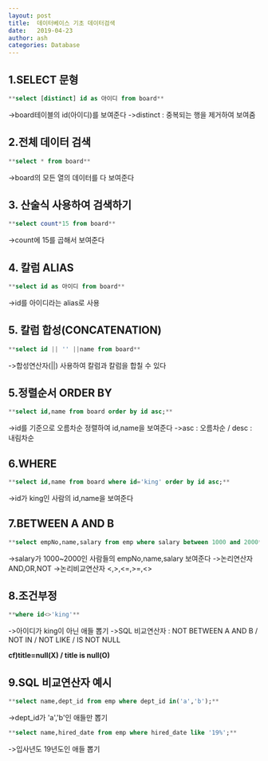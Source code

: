 ```yaml
---
layout: post
title:  데이터베이스 기초 데이터검색
date:   2019-04-23
author: ash
categories: Database
---
```


## 1.SELECT 문형

```sql
**select [distinct] id as 아이디 from board**
```
->board테이블의 id(아이디)를 보여준다
->distinct : 중복되는 행을 제거하여 보여줌


## 2.전체 데이터 검색
```sql
**select * from board**
```
->board의 모든 열의 데이터를 다 보여준다

## 3. 산술식 사용하여 검색하기
```sql
**select count*15 from board**
```
->count에 15를 곱해서 보여준다

## 4. 칼럼 ALIAS
```sql
**select id as 아이디 from board**
```
->id를 아이디라는 alias로 사용

## 5. 칼럼 합성(CONCATENATION)
```sql
**select id || '' ||name from board**
```
->합성연산자(||) 사용하여 칼럼과 칼럼을 합칠 수 있다

## 5.정렬순서 ORDER BY
```sql
**select id,name from board order by id asc;**
```
->id를 기준으로 오름차순 정렬하여 id,name을 보여준다
->asc : 오름차순 / desc : 내림차순

## 6.WHERE
```sql
**select id,name from board where id='king' order by id asc;**
```
->id가 king인 사람의 id,name을 보여준다

## 7.BETWEEN A AND B
```sql
**select empNo,name,salary from emp where salary between 1000 and 2000**
```
->salary가 1000~2000인 사람들의 empNo,name,salary 보여준다
->논리연산자 AND,OR,NOT
->논리비교연산자 <,>,<=,>=,<>

## 8.조건부정
```sql
**where id<>'king'**
```
->아이디가 king이 아닌 애들 뽑기
->SQL 비교연산자 : NOT BETWEEN A AND B / NOT IN / NOT LIKE / IS NOT NULL

<strong class='highlight'>cf)title=null(X) / title is null(O)</strong>

## 9.SQL 비교연산자 예시
```sql
**select name,dept_id from emp where dept_id in('a','b');**
```
->dept_id가 'a','b'인 애들만 뽑기
```sql
**select name,hired_date from emp where hired_date like '19%';**
```
->입사년도 19년도인 애들 뽑기